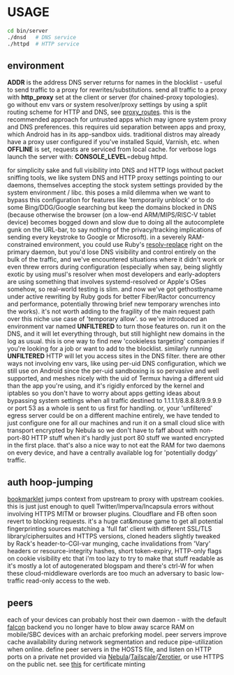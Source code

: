 # USAGE
``` sh
cd bin/server
./dnsd   # DNS service
./httpd  # HTTP service
```

## environment
**ADDR** is the address DNS server returns for names in the blocklist - useful to send traffic to a proxy for rewrites/substitutions. send all traffic to a proxy with **http_proxy** set at the client or server (for chained-proxy topologies). go without env vars or system resolver/proxy settings by using a split routing scheme for HTTP and DNS, see [proxy_routes](../bin/proxy_routes). this is the recommended approach for untrusted apps which may ignore system proxy and DNS preferences. this requires uid separation between apps and proxy, which Android has in its app-sandbox uids. traditional distros may already have a proxy user configured if you've installed Squid, Varnish, etc. when **OFFLINE** is set, requests are serviced from local cache. for verbose logs launch the server with: **CONSOLE_LEVEL**=debug httpd.

for simplicity sake and full visibility into DNS and HTTP logs without packet sniffing tools, we like system DNS and HTTP proxy settings pointing to our daemons, themselves accepting the stock system settings provided by the system environment / libc. this poses a mild dilemma when we want to bypass this configuration for features like 'temporarily unblock' or to do some Bing/DDG/Google searching but keep the domains blocked in DNS (because otherwise the browser (on a low-end ARM/MIPS/RISC-V tablet device) becomes bogged down and slow due to doing all the autocomplete gunk on the URL-bar, to say nothing of the privacy/tracking implications of sending every keystroke to Google or Microsoft). in a severely RAM-constrained environment, you could use Ruby's [resolv-replace](https://github.com/ruby/resolv-replace) right on the primary daemon, but you'd lose DNS visibility and control entirely on the bulk of the traffic, and we've encountered situations where it didn't work or even threw errors during configuration (especially when say, being slightly exotic by using musl's resolver when most developers and early-adopters are using something that involves systemd-resolved or Apple's OSes somehow, so real-world testing is slim. and now we've got gethostbyname under active rewriting by Ruby gods for better Fiber/Ractor concurrency and performance, potentially throwing brief new temporary wrenches into the works). it's not worth adding to the fragility of the main request path over this niche use case of 'temporary allow'. so we've introduced an environment var named **UNFILTERED** to turn those features on. run it on the DNS, and it will let everything through, but still highlight new domains in the log as usual. this is one way to find new 'cookieless targeting' companies if you're looking for a job or want to add to the blocklist. similarly running **UNFILTERED** HTTP will let you access sites in the DNS filter. there are other ways not involving env vars, like using per-uid DNS configuration, which we still use on Android since the per-uid sandboxing is so pervasive and well supported, and meshes nicely with the uid of Termux having a different uid than the app you're using, and it's rigidly enforced by the kernel and iptables so you don't have to worry about apps getting ideas about bypassing system settings when all traffic destined to 1.1.1.1/8.8.8.8/9.9.9.9 or port 53 as a whole is sent to us first for handling. or, your 'unfiltered' egress server could be on a different machine entirely, we have tended to just configure one for all our machines and run it on a small cloud slice with transport encrypted by Nebula so we don't have to faff about with non-port-80 HTTP stuff when it's hardly just port 80 stuff we wanted encrypted in the first place. that's also a nice way to not eat the RAM for two daemons on every device, and have a centrally available log for 'potentially dodgy' traffic.

## auth hoop-jumping
[bookmarklet](../config/bookmarks/UI.u) jumps context from upstream to proxy with upstream cookies. this is just just enough to quell Twitter/Imperva/Incapsula errors without involving HTTPS MITM or browser plugins. Cloudflare and FB often soon revert to blocking requests. it's a huge cat&mouse game to get all potential fingerprinting sources matching a 'full fat' client with different SSL/TLS library/ciphersuites and HTTPS versions, cloned headers slightly tweaked by Rack's header-to-CGI-var munging, cache invalidations from 'Vary' headers or resource-integrity hashes, short token-expiry, HTTP-only flags on cookie visibility etc that i'm too lazy to try to make that stuff readable as it's mostly a lot of autogenerated blogspam and there's ctrl-W for when these cloud-middleware overlords are too much an adversary to basic low-traffic read-only access to the web.

## peers
each of your devices can probably host their own daemon - with the default [falcon](https://github.com/socketry/falcon) backend you no longer have to blow away scarce RAM on mobile/SBC devices with an archaic preforking model. peer servers improve cache availability during network segmentation and reduce pipe-utilization when online. define peer servers in the HOSTS file, and listen on HTTP ports on a private net provided via [Nebula](https://www.defined.net/)/[Tailscale](https://tailscale.com/)/[Zerotier](https://www.zerotier.com/), or use HTTPS on the public net. see [this](../bin/certificate) for certificate minting